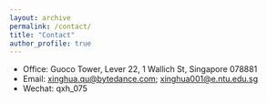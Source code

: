 ```yaml
---
layout: archive
permalink: /contact/
title: "Contact"
author_profile: true
---
```

- Office: Guoco Tower, Lever 22, 1 Wallich St, Singapore 078881
- Email: xinghua.qu@bytedance.com; xinghua001@e.ntu.edu.sg
- Wechat: qxh_075

